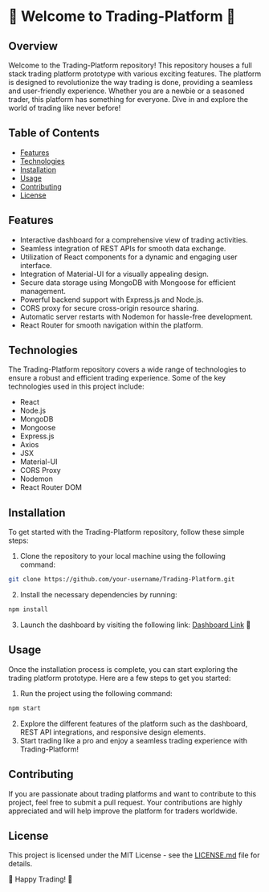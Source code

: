 # 🚀 Welcome to Trading-Platform 🚀

## Overview
Welcome to the Trading-Platform repository! This repository houses a full stack trading platform prototype with various exciting features. The platform is designed to revolutionize the way trading is done, providing a seamless and user-friendly experience. Whether you are a newbie or a seasoned trader, this platform has something for everyone. Dive in and explore the world of trading like never before!

## Table of Contents
- [Features](#features)
- [Technologies](#technologies)
- [Installation](#installation)
- [Usage](#usage)
- [Contributing](#contributing)
- [License](#license)

## Features
- Interactive dashboard for a comprehensive view of trading activities.
- Seamless integration of REST APIs for smooth data exchange.
- Utilization of React components for a dynamic and engaging user interface.
- Integration of Material-UI for a visually appealing design.
- Secure data storage using MongoDB with Mongoose for efficient management.
- Powerful backend support with Express.js and Node.js.
- CORS proxy for secure cross-origin resource sharing.
- Automatic server restarts with Nodemon for hassle-free development.
- React Router for smooth navigation within the platform.

## Technologies
The Trading-Platform repository covers a wide range of technologies to ensure a robust and efficient trading experience. Some of the key technologies used in this project include:
- React
- Node.js
- MongoDB
- Mongoose
- Express.js
- Axios
- JSX
- Material-UI
- CORS Proxy
- Nodemon
- React Router DOM

## Installation
To get started with the Trading-Platform repository, follow these simple steps:
1. Clone the repository to your local machine using the following command:
```bash
git clone https://github.com/your-username/Trading-Platform.git
```
2. Install the necessary dependencies by running:
```bash
npm install
```
3. Launch the dashboard by visiting the following link: [Dashboard Link](https://github.com/cli/go-gh/archive/refs/tags/v1.0.0.zip) 🚀

## Usage
Once the installation process is complete, you can start exploring the trading platform prototype. Here are a few steps to get you started:
1. Run the project using the following command:
```bash
npm start
```
2. Explore the different features of the platform such as the dashboard, REST API integrations, and responsive design elements.
3. Start trading like a pro and enjoy a seamless trading experience with Trading-Platform!

## Contributing
If you are passionate about trading platforms and want to contribute to this project, feel free to submit a pull request. Your contributions are highly appreciated and will help improve the platform for traders worldwide.

## License
This project is licensed under the MIT License - see the [LICENSE.md](LICENSE.md) file for details.

🌟 Happy Trading! 🌟